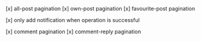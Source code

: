 [x] all-post pagination
[x] own-post pagination
[x] favourite-post pagination

[x] only add notification when operation is successful

[x] comment pagination
[x] comment-reply pagination
